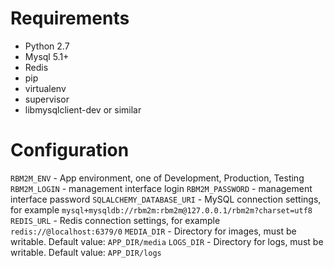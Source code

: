 Requirements
============

* Python 2.7
* Mysql 5.1+
* Redis
* pip
* virtualenv
* supervisor
* libmysqlclient-dev or similar 


Configuration
=============

`RBM2M_ENV` - App environment, one of Development, Production, Testing 
`RBM2M_LOGIN` - management interface login 
`RBM2M_PASSWORD` - management interface password
`SQLALCHEMY_DATABASE_URI` - MySQL connection settings, for example `mysql+mysqldb://rbm2m:rbm2m@127.0.0.1/rbm2m?charset=utf8`
`REDIS_URL` - Redis connection settings, for example `redis://@localhost:6379/0`
`MEDIA_DIR` - Directory for images, must be writable. Default value: `APP_DIR/media` 
`LOGS_DIR` - Directory for logs, must be writable. Default value: `APP_DIR/logs`
